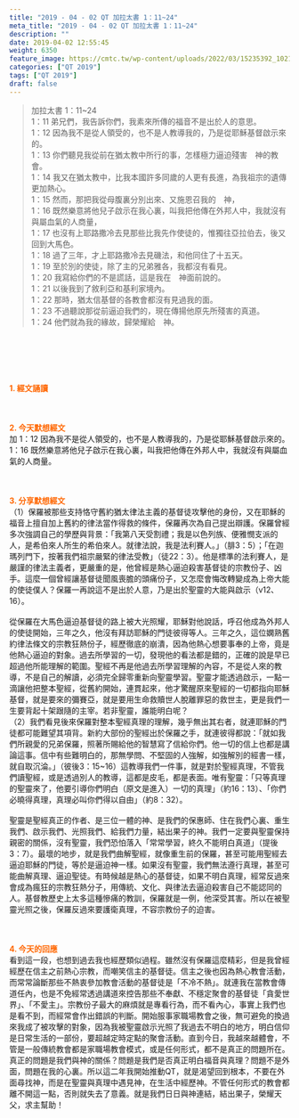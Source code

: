 ```yaml
---
title: "2019 - 04 - 02 QT 加拉太書 1：11~24"
meta_title: "2019 - 04 - 02 QT 加拉太書 1：11~24"
description: ""
date: 2019-04-02 12:55:45
weight: 6350
feature_image: https://cmtc.tw/wp-content/uploads/2022/03/15235392_10211799862337740_180693556567566654_o-1.webp
categories: ["QT 2019"]
tags: ["QT 2019"]
draft: false
---
```


<blockquote>加拉太書 1：11~24<br />
1：11 弟兄們，我告訴你們，我素來所傳的福音不是出於人的意思。<br />
1：12 因為我不是從人領受的，也不是人教導我的，乃是從耶穌基督啟示來的。<br />
1：13 你們聽見我從前在猶太教中所行的事，怎樣極力逼迫殘害　神的教會。<br />
1：14 我又在猶太教中，比我本國許多同歲的人更有長進，為我祖宗的遺傳更加熱心。<br />
1：15 然而，那把我從母腹裏分別出來、又施恩召我的　神，<br />
1：16 既然樂意將他兒子啟示在我心裏，叫我把他傳在外邦人中，我就沒有與屬血氣的人商量，<br />
1：17 也沒有上耶路撒冷去見那些比我先作使徒的，惟獨往亞拉伯去，後又回到大馬色。<br />
1：18 過了三年，才上耶路撒冷去見磯法，和他同住了十五天。<br />
1：19 至於別的使徒，除了主的兄弟雅各，我都沒有看見。<br />
1：20 我寫給你們的不是謊話，這是我在　神面前說的。<br />
1：21 以後我到了敘利亞和基利家境內。<br />
1：22 那時，猶太信基督的各教會都沒有見過我的面。<br />
1：23 不過聽說那從前逼迫我們的，現在傳揚他原先所殘害的真道。<br />
1：24 他們就為我的緣故，歸榮耀給　神。</blockquote><br />
&nbsp;<br />
<br />
&nbsp;<br />
<br />
<span style="color: #ff6600;"><strong>1. </strong><strong>經文誦讀</strong></span><br />
<br />
<span style="color: #ff6600;"><strong> </strong></span><br />
<br />
<span style="color: #ff6600;"><strong>2. 今天默想</strong><strong>經文<br />
</strong></span>加 1：12 因為我不是從人領受的，也不是人教導我的，乃是從耶穌基督啟示來的。<br />
1：16 既然樂意將他兒子啟示在我心裏，叫我把他傳在外邦人中，我就沒有與屬血氣的人商量。<br />
<br />
&nbsp;<br />
<br />
<span style="color: #ff6600;"><strong>3. 分享默想經文<br />
</strong></span>（1）保羅被那些支持恪守舊約猶太律法主義的基督徒攻擊他的身份，又在耶穌的福音上擅自加上舊約的律法當作得救的條件，保羅再次為自己提出辯護。保羅曾經多次強調自己的學歷與背景：「我第八天受割禮；我是以色列族、便雅憫支派的人，是希伯來人所生的希伯來人。就律法說，我是法利賽人。」（腓3：5）；「在迦瑪列門下，按著我們祖宗嚴緊的律法受教」（徒22：3）。他是標準的法利賽人，是嚴謹的律法主義者，更嚴重的是，他曾經是熱心逼迫殺害基督徒的宗教份子、凶手。這麼一個曾經讓基督徒聞風喪膽的頭痛份子，又怎麼會悔改轉變成為上帝大能的使徒僕人？保羅一再說這不是出於人意，乃是出於聖靈的大能與啟示（v12、16）。<br />
<br />
從保羅在大馬色逼迫基督徒的路上被大光照耀，耶穌對他說話，呼召他成為外邦人的使徒開始，三年之久，他沒有拜訪耶穌的門徒彼得等人。三年之久，這位嫻熟舊約律法條文的宗教狂熱份子，經歷徹底的崩潰，因為他熱心想要事奉的上帝，竟是他熱心逼迫的對象。過去所學習的一切，發現他的看法都是錯的，正確的說是早已超過他所能理解的範圍。聖經不再是他過去所學習理解的內容，不是從人來的教導，不是自己的解讀，必須完全歸零重新向聖靈學習。聖靈才能透過啟示，一點一滴讓他把整本聖經，從舊約開始，連貫起來，他才驚醒原來聖經的一切都指向耶穌基督，就是要來的彌賽亞，就是要用生命救贖世人脫離罪惡的救世主，更是我們一生要背起十架跟隨的主宰。若非聖靈，誰能明白呢？<br />
（2）我們看見後來保羅對整本聖經真理的理解，幾乎無出其右者，就連耶穌的門徒都可能難望其項背。新約大部份的聖經出於保羅之手，就連彼得都說：「就如我們所親愛的兄弟保羅，照著所賜給他的智慧寫了信給你們。他一切的信上也都是講論這事。信中有些難明白的，那無學問、不堅固的人強解，如強解別的經書一樣，就自取沉淪。」（彼後3：15~16）這教導我們一件事，就是對於聖經真理，不管我們讀聖經，或是透過別人的教導，這都是皮毛，都是表面。唯有聖靈：「只等真理的聖靈來了，他要引導你們明白（原文是進入）一切的真理」（約16：13）、「你們必曉得真理，真理必叫你們得以自由」（約8：32）。<br />
<br />
聖靈是聖經真正的作者、是三位一體的神、是我們的保惠師、住在我們心裏、重生我們、啟示我們、光照我們、給我們力量，結出果子的神。我們一定要與聖靈保持親密的關係，沒有聖靈，我們恐怕落入「常常學習，終久不能明白真道」（提後3：7）。最壞的地步，就是我們曲解聖經，就像重生前的保羅，甚至可能用聖經去逼迫耶穌的門徒，等於是逼迫神一樣。如果沒有聖靈，我們無法遵行真理，甚至可能曲解真理、逼迫聖徒。有時候越是熱心的基督徒，如果不明白真理，經常反過來會成為瘋狂的宗教狂熱分子，用傳統、文化、與律法去逼迫殺害自己不能認同的人。基督教歷史上太多這種慘痛的教訓，保羅就是一例，他深受其害。所以在被聖靈光照之後，保羅反過來要護衛真理，不容宗教份子的迫害。<br />
<br />
&nbsp;<br />
<br />
<span style="color: #ff6600;"><strong>4. 今天的回應<br />
</strong></span>看到這一段，也想到過去我也經歷類似過程。雖然沒有保羅這麼精彩，但是我曾經經歷在信主之前熱心宗教，而嘲笑信主的基督徒。信主之後也因為熱心教會活動，而常常論斷那些不熱衷參加教會活動的基督徒是「不冷不熱」。就連我在當教會傳道任內，也是不免經常透過講道來控告那些不奉獻、不穩定聚會的基督徒「貪愛世界」、「不愛主」。宗教份子最大的麻煩就是專看行為，而不看內心，事實上我們也是看不到，而經常會作出錯誤的判斷。開始服事家職場教會之後，無可避免的換過來我成了被攻擊的對象，因為我被聖靈啟示光照了我過去不明白的地方，明白信仰是日常生活的一部份，要超越定時定點的聚會活動。直到今日，我越來越體會，不管是一般傳統教會都是家職場教會模式，或是任何形式，都不是真正的問題所在。真正的問題是我們與神的關係？問題是我們是否真正明白福音與真理？問題不是外面，問題在我的心裏。所以這二年我開始推動QT，就是渴望回到根本，不要在外面尋找神，而是在聖靈與真理中遇見神，在生活中經歷神。不管任何形式的教會都離不開這一點，否則就失去了意義。就是我們日日與神連結，結出果子，榮耀天父，求主幫助！
        